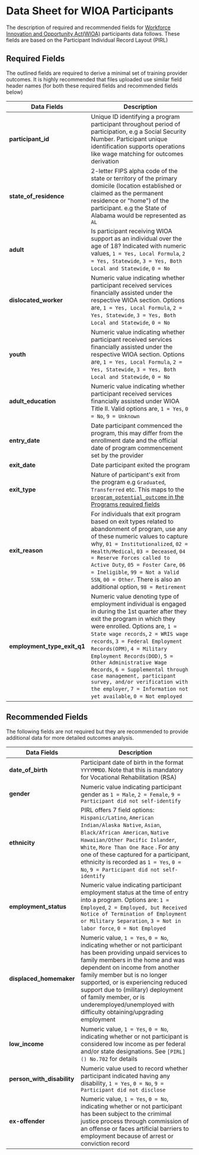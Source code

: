 
# Data Sheet for WIOA Participants

The description of required and recommended fields for [Workforce Innovation and Opportunity Act(WIOA)](https://www.doleta.gov/WIOA/Overview.cfm) participants data follows. These fields are based on the Participant Individual Record Layout (PIRL) 

## Required Fields

The outlined fields are required to derive a minimal set of training provider outcomes. It is highly recommended that files uploaded use similar field header names (for both these required fields and recommended fields below)

Data Fields | Description
------------| --------------
**participant_id** | Unique ID identifying a program participant throughout period of participation, e.g a Social Security Number. Participant unique identification supports operations like wage matching for outcomes derivation
**state_of_residence** | 2-letter FIPS alpha code of the state or territory of the primary domicile (location established or claimed as the permanent residence or "home") of the participant. e.g the State of Alabama would be represented as `AL`
**adult** | Is participant receiving WIOA support as an individual over the age of 18? Indicated with numeric values, `1 = Yes, Local Formula`, `2 = Yes, Statewide`, `3 = Yes, Both Local and Statewide`, `0 = No`
**dislocated_worker** | Numeric value indicating whether participant received services financially assisted under the respective WIOA section. Options are, `1 = Yes, Local Formula`, `2 = Yes, Statewide`, `3 = Yes, Both Local and Statewide`, `0 = No`
**youth** | Numeric value indicating whether participant received services financially assisted under the respective WIOA section. Options are, `1 = Yes, Local Formula`, `2 = Yes, Statewide`, `3 = Yes, Both Local and Statewide`, `0 = No`
**adult_education** | Numeric value indicating whether participant received services financially assisted under WIOA Title II. Valid options are, `1 = Yes`, `0 = No`, `9 = Unknown`
**entry_date** | Date participant commenced the program, this may differ from the enrollment date and the official date of program commencement set by the provider
**exit_date** | Date participant exited the program
**exit_type** | Nature of participant's exit from the program e.g `Graduated`, `Transferred` etc. This maps to the [`program_potential_outcome` in the Programs required fields](https://github.com/workforce-data-initiative/tpot-data-definitions/blob/master/datasheets/PROGRAMS.md#required-fields)
**exit_reason** | For individuals that exit program based on exit types related to abandonment of program, use any of these numeric values to capture why, `01 = Institutionalized`, `02 = Health/Medical`, `03 = Deceased`, `04 = Reserve Forces called to Active Duty`, `05 = Foster Care`, `06 = Ineligible`, `99 = Not a Valid SSN`, `00 = Other`. There is also an additional option, `98 = Retirement`
**employment_type_exit_q1** | Numeric value denoting type of employment individual is engaged in during the 1st quarter after they exit the program in which they were enrolled. Options are, `1 = State wage records`, `2 = WRIS wage records`, `3 = Federal Employment Records(OPM)`, `4 = Military Employment Records(DOD)`, `5 = Other Administrative Wage Records`, `6 = Supplemental through case management, participant survey, and/or verification with the employer`, `7 = Information not yet available`, `0 = Not employed`

## Recommended Fields

The following fields are not required but they are recommended to provide additional data for more detailed outcomes analysis.

Data Fields | Description
------------| --------------
**date_of_birth** | Participant date of birth in the format `YYYYMMDD`. Note that this is mandatory for Vocational Rehabilitation (RSA)
**gender** | Numeric value indicating participant gender as `1 = Male`, `2 = Female`, `9 = Participant did not self-identify`
**ethnicity** | PIRL offers 7 field options: `Hispanic/Latino`, `American Indian/Alaska Native`, `Asian`, `Black/African American`, `Native Hawaiian/Other Pacific Islander`, `White`, `More Than One Race`  . For any one of these captured for a participant, ethnicity is recorded as `1 = Yes`, `0 = No`, `9 = Participant did not self-identify`
**employment_status** | Numeric value indicating participant employment status at the time of entry into a program. Options are: `1 = Employed`, `2 = Employed, but Received Notice of Termination of Employment or Military Separation`, `3 = Not in labor force`, `0 = Not Employed`
**displaced_homemaker** | Numeric value, `1 = Yes`, `0 = No`, indicating whether or not participant has been providing unpaid services to family members in the home and was dependent on income from another family member but is no longer supported, or is experiencing reduced support due to (military) deployment of family member, or is underemployed/unemployed with difficulty obtaining/upgrading employment
**low_income** | Numeric value, `1 = Yes`, `0 = No`, indicating whether or not participant is considered low income as per federal and/or state designations. See `[PIRL]() No.702` for details
**person_with_disability** | Numeric value used to record whether participant indicated having any disability, `1 = Yes`, `0 = No`, `9 = Participant did not disclose`
**ex-offender** | Numeric value, `1 = Yes`, `0 = No`, indicating whether or not participant has been subject to the crimimal justice process through commission of an offense or faces artificial barriers to employment because of arrest or conviction record

